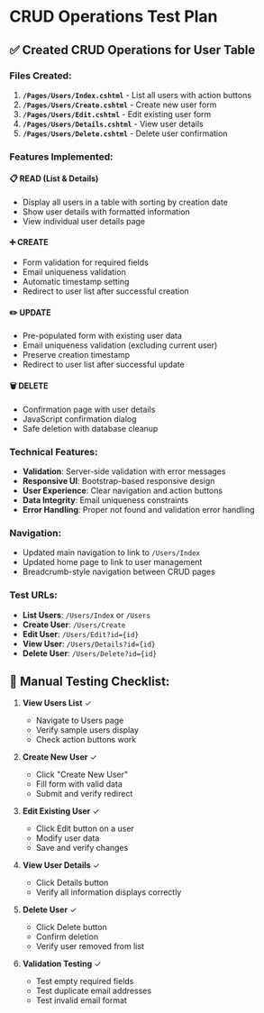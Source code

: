 # CRUD Operations Test Plan

## ✅ Created CRUD Operations for User Table

### Files Created:
1. **`/Pages/Users/Index.cshtml`** - List all users with action buttons
2. **`/Pages/Users/Create.cshtml`** - Create new user form
3. **`/Pages/Users/Edit.cshtml`** - Edit existing user form
4. **`/Pages/Users/Details.cshtml`** - View user details
5. **`/Pages/Users/Delete.cshtml`** - Delete user confirmation

### Features Implemented:

#### 📋 **READ (List & Details)**
- Display all users in a table with sorting by creation date
- Show user details with formatted information
- View individual user details page

#### ➕ **CREATE**
- Form validation for required fields
- Email uniqueness validation
- Automatic timestamp setting
- Redirect to user list after successful creation

#### ✏️ **UPDATE**
- Pre-populated form with existing user data
- Email uniqueness validation (excluding current user)
- Preserve creation timestamp
- Redirect to user list after successful update

#### 🗑️ **DELETE**
- Confirmation page with user details
- JavaScript confirmation dialog
- Safe deletion with database cleanup

### Technical Features:
- **Validation**: Server-side validation with error messages
- **Responsive UI**: Bootstrap-based responsive design
- **User Experience**: Clear navigation and action buttons
- **Data Integrity**: Email uniqueness constraints
- **Error Handling**: Proper not found and validation error handling

### Navigation:
- Updated main navigation to link to `/Users/Index`
- Updated home page to link to user management
- Breadcrumb-style navigation between CRUD pages

### Test URLs:
- **List Users**: `/Users/Index` or `/Users`
- **Create User**: `/Users/Create`
- **Edit User**: `/Users/Edit?id={id}`
- **View User**: `/Users/Details?id={id}`
- **Delete User**: `/Users/Delete?id={id}`

## 🧪 Manual Testing Checklist:

1. **View Users List** ✓
   - Navigate to Users page
   - Verify sample users display
   - Check action buttons work

2. **Create New User** ✓
   - Click "Create New User"
   - Fill form with valid data
   - Submit and verify redirect

3. **Edit Existing User** ✓
   - Click Edit button on a user
   - Modify user data
   - Save and verify changes

4. **View User Details** ✓
   - Click Details button
   - Verify all information displays correctly

5. **Delete User** ✓
   - Click Delete button
   - Confirm deletion
   - Verify user removed from list

6. **Validation Testing** ✓
   - Test empty required fields
   - Test duplicate email addresses
   - Test invalid email format
